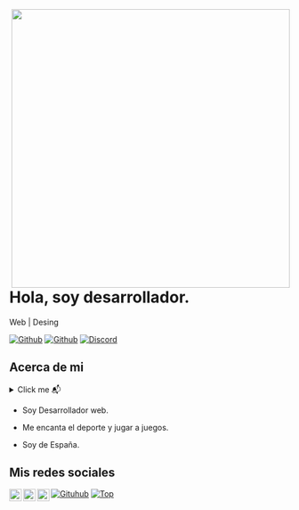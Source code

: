 <img align="right" width="500" height="500" src="https://github.com/Benz-Solutions/BenzSolutions/blob/master/img/home-banner-bg1.png">


# Hola, soy desarrollador.

Web | Desing

[![Github](https://img.shields.io/github/followers/Benz-Solutions?style=social)](https://github.com/Benz-Solutions)
[![Github](https://img.shields.io/github/stars/Benz-Solutions/Benz-Solutions?style=social)](https://github.com/Benz-Solutions/Benz-Solutions)
[![Discord](https://img.shields.io/discord/648638892563628032?label=Discord)](https://discord.gg/kjmaeNa)


## Acerca de mi

<details>
  <summary align="left">Click me 📬 </summary>
  <pre>
  Lenguaje favorito Go.
  </pre>
</details>

- Soy Desarrollador web.

- Me encanta el deporte y jugar a juegos.

- Soy de España.


## Mis redes sociales

<a href="https://github.com/Benz-Solutions/">
  <img align="left" alt="Github" width="22px" src="https://img.icons8.com/fluent/48/000000/github.png"/>
<a href="mailto:benzsolutionsweb@gmail.com">
  <img align="left" alt="Gmail" width="22px" src="https://img.icons8.com/fluent/48/000000/gmail.png"/>
</a>
<a href="https://www.facebook.com/benzsolutionsweb">
  <img align="left" alt="Facebook" width="22px" src="https://img.icons8.com/android/24/000000/facebook.png"/>
</a>

  
  
  
  
  
  
  

  
  
[![Gituhub](https://github-readme-stats.vercel.app/api?username=Benz-Solutions)](https://github.com/anuraghazra/github-readme-stats) [![Top](https://github-readme-stats.vercel.app/api/top-langs/?username=Benz-Solutions)](https://github.com/anuraghazra/github-readme-stats)

